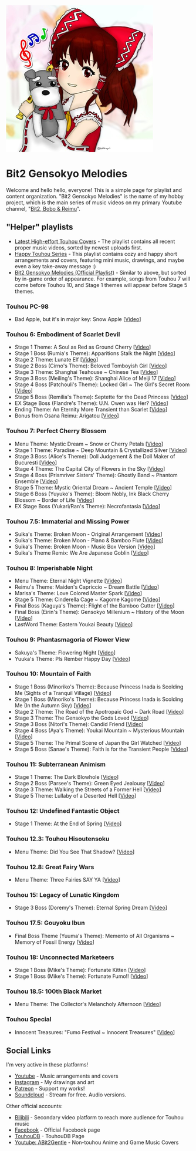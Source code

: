 ![alt text](https://github.com/bit2kingwn/Bit2-Gensokyo-Melodies/blob/main/bit2-portrait-2022.jpg)

# Bit2 Gensokyo Melodies
Welcome and hello hello, everyone! This is a simple page for playlist and content organization. "Bit2 Gensokyo Melodies" is the name of my hobby project, which is the main series of music videos on my primary Youtube channel, "[Bit2, Bobo & Reimu](https://www.youtube.com/@bit2kingwn)".

## "Helper" playlists
- [Latest High-effort Touhou Covers](https://www.youtube.com/playlist?list=PLCPzClPadeI3dM6xzHj_hbfGHlYXWPulA) - The playlist contains all recent proper music videos, sorted by newest uploads first.
- [Happy Touhou Series](https://www.youtube.com/playlist?list=PLCPzClPadeI3i-lhUqBqaVpAddpYIkC3C) - This playlist contains cozy and happy short arrangements and covers, featuring mini music, drawings, and maybe even a key take-away message :)
- [Bit2 Gensokyo Melodies (Official Playlist)](https://www.youtube.com/playlist?list=PLCPzClPadeI0L6wKYXtC1gfQ80AxhilSp) - Similar to above, but sorted by in-game order of appearance. For example, songs from Touhou 7 will come before Touhou 10, and Stage 1 themes will appear before Stage 5 themes.

### Touhou PC-98
- Bad Apple, but it's in major key: Snow Apple \[[Video](https://www.youtube.com/watch?v=TQNbT7H33fA&list=PLCPzClPadeI0L6wKYXtC1gfQ80AxhilSp&index=12&pp=gAQBiAQB8AUB)\]

### Touhou 6: Embodiment of Scarlet Devil
- Stage 1 Theme: A Soul as Red as Ground Cherry \[[Video](https://www.youtube.com/watch?v=DfyiJMaGD08&list=PLCPzClPadeI0L6wKYXtC1gfQ80AxhilSp&index=1&pp=gAQBiAQB8AUB)\]
- Stage 1 Boss (Rumia's Theme): Apparitions Stalk the Night \[[Video](https://www.youtube.com/watch?v=5GM94x0mdsI&list=PLCPzClPadeI0L6wKYXtC1gfQ80AxhilSp&index=2&pp=gAQBiAQB8AUB)\]
- Stage 2 Theme: Lunate Elf \[[Video](https://www.youtube.com/watch?v=4gNUOh52NWs&list=PLCPzClPadeI0L6wKYXtC1gfQ80AxhilSp&index=3&pp=gAQBiAQB8AUB)\]
- Stage 2 Boss (Cirno's Theme): Beloved Tomboyish Girl \[[Video](https://www.youtube.com/watch?v=bikhRvZngjA&list=PLCPzClPadeI0L6wKYXtC1gfQ80AxhilSp&index=4&pp=gAQBiAQB8AUB)\]
- Stage 3 Theme: Shanghai Teahouse ~ Chinese Tea \[[Video](https://www.youtube.com/watch?v=DQEJiVo1VXI&list=PLCPzClPadeI0L6wKYXtC1gfQ80AxhilSp&index=5&pp=gAQBiAQB8AUB)\]
- Stage 3 Boss (Meiling's Theme): Shanghai Alice of Meiji 17 \[[Video](https://www.youtube.com/watch?v=kRFqdN1U2vM&list=PLCPzClPadeI0L6wKYXtC1gfQ80AxhilSp&index=6&pp=gAQBiAQB8AUB)\]
- Stage 4 Boss (Patchouli's Theme): Locked Girl ~ The Girl's Secret Room \[[Video](https://www.youtube.com/watch?v=uKQ1f7uE0Us&list=PLCPzClPadeI0L6wKYXtC1gfQ80AxhilSp&index=7&pp=gAQBiAQB8AUB)\]
- Stage 5 Boss (Remilia's Theme): Septette for the Dead Princess \[[Video](https://www.youtube.com/watch?v=j-VZtQrGorA&list=PLCPzClPadeI0L6wKYXtC1gfQ80AxhilSp&index=8&pp=gAQBiAQB8AUB)\]
- EX Stage Boss (Flandre's Theme): U.N. Owen was Her? \[[Video](https://www.youtube.com/watch?v=spAaHWRfSMc&list=PLCPzClPadeI0L6wKYXtC1gfQ80AxhilSp&index=9&pp=gAQBiAQB8AUB)\]
- Ending Theme: An Eternity More Transient than Scarlet \[[Video](https://www.youtube.com/watch?v=_M35TFaPBD8&list=PLCPzClPadeI0L6wKYXtC1gfQ80AxhilSp&index=10&pp=gAQBiAQB8AUB)\]
- Bonus from Osana Reimu: Arigatou \[[Video](https://www.youtube.com/watch?v=oXjv3G30-5Y&list=PLCPzClPadeI0L6wKYXtC1gfQ80AxhilSp&index=11&pp=gAQBiAQB8AUB)\]

### Touhou 7: Perfect Cherry Blossom
- Menu Theme: Mystic Dream ~ Snow or Cherry Petals \[[Video](https://www.youtube.com/watch?v=soViSc5et4M&list=PLCPzClPadeI0L6wKYXtC1gfQ80AxhilSp&index=13&pp=gAQBiAQB8AUB)\]
- Stage 1 Theme: Paradise ~ Deep Mountain & Crystallized Silver \[[Video](https://www.youtube.com/watch?v=vSABagcrtaQ&list=PLCPzClPadeI0L6wKYXtC1gfQ80AxhilSp&index=14&pp=gAQBiAQB8AUB)\]
- Stage 3 Boss (Alice's Theme): Doll Judgement & the Doll Maker of Bucuresti \[[Video](https://www.youtube.com/watch?v=KRz7na5Bz5Y&list=PLCPzClPadeI0L6wKYXtC1gfQ80AxhilSp&index=15&pp=gAQBiAQB8AUB)\]
- Stage 4 Theme: The Capital City of Flowers in the Sky \[[Video](https://www.youtube.com/watch?v=46pNYN7Mn1I&list=PLCPzClPadeI0L6wKYXtC1gfQ80AxhilSp&index=16&pp=gAQBiAQB8AUB)\]
- Stage 4 Boss (Prismriver Sisters' Theme): Ghostly Band ~ Phantom Ensemble \[[Video](https://www.youtube.com/watch?v=V4kCrh_OGjA&list=PLCPzClPadeI0L6wKYXtC1gfQ80AxhilSp&index=17&pp=gAQBiAQB8AUB)\]
- Stage 5 Theme: Mystic Oriental Dream ~ Ancient Temple \[[Video](https://www.youtube.com/watch?v=BtsjGSwEzBQ&list=PLCPzClPadeI0L6wKYXtC1gfQ80AxhilSp&index=18&pp=gAQBiAQB8AUB)\]
- Stage 6 Boss (Yuyuko's Theme): Bloom Nobly, Ink Black Cherry Blossom ~ Border of Life \[[Video](https://www.youtube.com/watch?v=TD2jnsNSTLQ&list=PLCPzClPadeI0L6wKYXtC1gfQ80AxhilSp&index=19&pp=gAQBiAQB8AUB)\]
- EX Stage Boss (Yukari/Ran's Theme): Necrofantasia \[[Video](https://www.youtube.com/watch?v=6k-eQP0qtQE&list=PLCPzClPadeI0L6wKYXtC1gfQ80AxhilSp&index=20&pp=gAQBiAQB8AUB)\]

### Touhou 7.5: Immaterial and Missing Power
- Suika's Theme: Broken Moon - Original Arrangement \[[Video](https://www.youtube.com/watch?v=6vXm0gX_W8w&list=PLCPzClPadeI0L6wKYXtC1gfQ80AxhilSp&index=21&pp=gAQBiAQB8AUB)\]
- Suika's Theme: Broken Moon - Piano & Bamboo Flute \[[Video](https://www.youtube.com/watch?v=NxLKG7I_eVk&list=PLCPzClPadeI0L6wKYXtC1gfQ80AxhilSp&index=22&pp=gAQBiAQB8AUB)\]
- Suika's Theme: Broken Moon - Music Box Version \[[Video](https://www.youtube.com/watch?v=4IR9s_KLvJE&list=PLCPzClPadeI2K9DucDCoRTxb1d4l5a0Ct&index=82&pp=gAQBiAQB8AUB)\]
- Suika's Theme Remix: We Are Japanese Goblin \[[Video](https://www.youtube.com/watch?v=t2GgsbRESy0&list=PLCPzClPadeI0L6wKYXtC1gfQ80AxhilSp&index=23&pp=gAQBiAQB8AUB)\]

### Touhou 8: Imperishable Night
- Menu Theme: Eternal Night Vignette \[[Video](https://www.youtube.com/watch?v=17QBnQpJdfo&list=PLCPzClPadeI0L6wKYXtC1gfQ80AxhilSp&index=24&pp=gAQBiAQB8AUB)\]
- Reimu's Theme: Maiden's Capriccio ~ Dream Battle \[[Video](https://www.youtube.com/watch?v=8-NUpOrHYa0&list=PLCPzClPadeI0L6wKYXtC1gfQ80AxhilSp&index=25&pp=gAQBiAQB8AUB)\]
- Marisa's Theme: Love Colored Master Spark \[[Video](https://www.youtube.com/watch?v=k4gj7l2hXXc&list=PLCPzClPadeI0L6wKYXtC1gfQ80AxhilSp&index=26&pp=gAQBiAQB8AUB)\]
- Stage 5 Theme: Cinderella Cage ~ Kagome Kagome \[[Video](https://www.youtube.com/watch?v=t93cljYR_GE&list=PLCPzClPadeI0L6wKYXtC1gfQ80AxhilSp&index=27&pp=gAQBiAQB8AUB)\]
- Final Boss (Kaguya's Theme): Flight of the Bamboo Cutter \[[Video](https://www.youtube.com/watch?v=jPPUU4JHUv0&list=PLCPzClPadeI0L6wKYXtC1gfQ80AxhilSp&index=28&pp=gAQBiAQB8AUB)\]
- Final Boss (Eirin's Theme): Gensokyo Millenium ~ History of the Moon \[[Video](https://www.youtube.com/watch?v=oXKeTW0ABLo&list=PLCPzClPadeI0L6wKYXtC1gfQ80AxhilSp&index=29&pp=gAQBiAQB8AUB)\]
- LastWord Theme: Eastern Youkai Beauty \[[Video](https://www.youtube.com/watch?v=dxaUXoIUHEo&list=PLCPzClPadeI0L6wKYXtC1gfQ80AxhilSp&index=30&pp=gAQBiAQB8AUB)\]

### Touhou 9: Phantasmagoria of Flower View
- Sakuya's Theme: Flowering Night \[[Video](https://www.youtube.com/watch?v=1sFbWU7snqM&list=PLCPzClPadeI0L6wKYXtC1gfQ80AxhilSp&index=31&pp=gAQBiAQB8AUB)\]
- Yuuka's Theme: Pls Rember Happy Day \[[Video](https://www.youtube.com/watch?v=_OHOsGi08Ls&list=PLCPzClPadeI2K9DucDCoRTxb1d4l5a0Ct&index=34&pp=gAQBiAQB8AUB)\]

### Touhou 10: Mountain of Faith
- Stage 1 Boss (Minoriko's Theme): Because Princess Inada is Scolding Me (Sights of a Tranquil Village) \[[Video](https://www.youtube.com/watch?v=M6kjcWXaIVY&list=PLCPzClPadeI0L6wKYXtC1gfQ80AxhilSp&index=32&pp=gAQBiAQB8AUB)\]
- Stage 1 Boss (Minoriko's Theme): Because Princess Inada is Scolding Me (In the Autumn Sky) \[[Video](https://www.youtube.com/watch?v=eG-ZbUnZGHg&list=PLCPzClPadeI0L6wKYXtC1gfQ80AxhilSp&index=33&pp=gAQBiAQB8AUB)\]
- Stage 2 Theme: The Road of the Apotropaic God ~ Dark Road \[[Video](https://www.youtube.com/watch?v=bAfnNgKNR1Q&list=PLCPzClPadeI0L6wKYXtC1gfQ80AxhilSp&index=34&pp=gAQBiAQB8AUB)\]
- Stage 3 Theme: The Gensokyo the Gods Loved \[[Video](https://www.youtube.com/watch?v=9GYPUHyrZSE&list=PLCPzClPadeI0L6wKYXtC1gfQ80AxhilSp&index=35&pp=gAQBiAQB8AUB)\]
- Stage 3 Boss (Nitori's Theme): Candid Friend \[[Video](https://www.youtube.com/watch?v=mbgpKpFJTfA&list=PLCPzClPadeI0L6wKYXtC1gfQ80AxhilSp&index=36&pp=gAQBiAQB8AUB)\]
- Stage 4 Boss (Aya's Theme): Youkai Mountain ~ Mysterious Mountain \[[Video](https://www.youtube.com/watch?v=1N41dAf6xT8&list=PLCPzClPadeI0L6wKYXtC1gfQ80AxhilSp&index=37&pp=gAQBiAQB8AUB)\]
- Stage 5 Theme: The Primal Scene of Japan the Girl Watched \[[Video](https://www.youtube.com/watch?v=Ado116MBlJY&list=PLCPzClPadeI0L6wKYXtC1gfQ80AxhilSp&index=38&pp=gAQBiAQB8AUB)\]
- Stage 5 Boss (Sanae's Theme): Faith is for the Transient People \[[Video](https://www.youtube.com/watch?v=y29FHWsgUuM&list=PLCPzClPadeI0L6wKYXtC1gfQ80AxhilSp&index=39&pp=gAQBiAQB8AUB)\]

### Touhou 11: Subterranean Animism
- Stage 1 Theme: The Dark Blowhole \[[Video](https://www.youtube.com/watch?v=D_buOpUBXXM&list=PLCPzClPadeI0L6wKYXtC1gfQ80AxhilSp&index=40&pp=gAQBiAQB8AUB)\]
- Stage 2 Boss (Parsee's Theme): Green Eyed Jealousy \[[Video](https://www.youtube.com/watch?v=1H2njOr_Wq4&list=PLCPzClPadeI0L6wKYXtC1gfQ80AxhilSp&index=41&pp=gAQBiAQB8AUB)\]
- Stage 3 Theme: Walking the Streets of a Former Hell \[[Video](https://www.youtube.com/watch?v=INoBwShVzMo&list=PLCPzClPadeI0L6wKYXtC1gfQ80AxhilSp&index=42&pp=gAQBiAQB8AUB)\]
- Stage 5 Theme: Lullaby of a Deserted Hell \[[Video](https://www.youtube.com/watch?v=dN3qcSA_VGA&list=PLCPzClPadeI0L6wKYXtC1gfQ80AxhilSp&index=43&pp=gAQBiAQB8AUB)\]

### Touhou 12: Undefined Fantastic Object
- Stage 1 Theme: At the End of Spring \[[Video](https://www.youtube.com/watch?v=l3zHcSGJ90M&list=PLCPzClPadeI0L6wKYXtC1gfQ80AxhilSp&index=44&pp=gAQBiAQB8AUB)\]

### Touhou 12.3: Touhou Hisoutensoku
- Menu Theme: Did You See That Shadow? \[[Video](https://www.youtube.com/watch?v=fs_sx4C1-h8&list=PLCPzClPadeI0L6wKYXtC1gfQ80AxhilSp&index=45&pp=gAQBiAQB8AUB)\]

### Touhou 12.8: Great Fairy Wars
- Menu Theme: Three Fairies SAY YA \[[Video](https://www.youtube.com/watch?v=pQTqsJG4R-k&list=PLCPzClPadeI0L6wKYXtC1gfQ80AxhilSp&index=46&pp=gAQBiAQB8AUB)\]

### Touhou 15: Legacy of Lunatic Kingdom
- Stage 3 Boss (Doremy's Theme): Eternal Spring Dream \[[Video](https://www.youtube.com/watch?v=FbI6iqH21rA&list=PLCPzClPadeI0L6wKYXtC1gfQ80AxhilSp&index=48&pp=gAQBiAQB8AUB)\]

### Touhou 17.5: Gouyoku Ibun
- Final Boss Theme (Yuuma's Theme): Memento of All Organisms ~ Memory of Fossil Energy \[[Video](https://www.youtube.com/watch?v=Lpmu1_CjUNk&list=PLCPzClPadeI0L6wKYXtC1gfQ80AxhilSp&index=49&pp=gAQBiAQB8AUB)\]

### Touhou 18: Unconnected Marketeers
- Stage 1 Boss (Mike's Theme): Fortunate Kitten \[[Video](https://www.youtube.com/watch?v=YkFymo0GIYk&list=PLCPzClPadeI0L6wKYXtC1gfQ80AxhilSp&index=51&pp=gAQBiAQB8AUB)\]
- Stage 1 Boss (Mike's Theme): Fortunate Fumo!! \[[Video](https://www.youtube.com/watch?v=wgUh9FTWmO8&list=PLCPzClPadeI0L6wKYXtC1gfQ80AxhilSp&index=50&pp=gAQBiAQB8AUB)\]

### Touhou 18.5: 100th Black Market
- Menu Theme: The Collector's Melancholy Afternoon \[[Video](https://www.youtube.com/watch?v=xdMj5-UmbkE&list=PLCPzClPadeI0L6wKYXtC1gfQ80AxhilSp&index=52&pp=gAQBiAQB8AUB)\]

### Touhou Special
- Innocent Treasures: "Fumo Festival ~ Innocent Treasures" \[[Video](https://www.youtube.com/watch?v=sT2k8pHyiGA&list=PLCPzClPadeI0L6wKYXtC1gfQ80AxhilSp&index=53&pp=gAQBiAQB8AUB)\]

## Social Links

I'm very active in these platforms!
- [Youtube](https://www.youtube.com/@bit2kingwn) - Music arrangements and covers
- [Instagram](https://www.instagram.com/bit2kingwn/) - My drawings and art
- [Patreon](https://www.patreon.com/bit2kingwn) - Support my works!
- [Soundcloud](https://soundcloud.com/bit2kingwn/sets/bit2-touhou-covers) - Stream for free. Audio versions.

Other official accounts:
- [Bilibili](https://space.bilibili.com/1699888757) - Secondary video platform to reach more audience for Touhou music
- [Facebook](https://www.facebook.com/bit2kingwn) - Official Facebook page
- [TouhouDB](https://touhoudb.com/Ar/9229) - TouhouDB Page
- [Youtube: ABit2Gentle](https://www.youtube.com/@ABit2Gentle) - Non-touhou Anime and Game Music Covers
